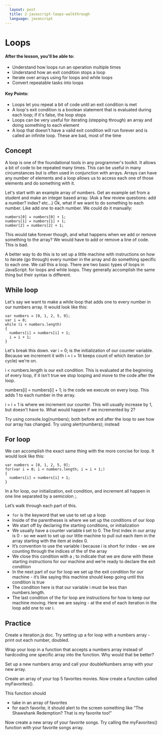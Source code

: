 ```yaml
---
  layout: post
  title: 2-javascript-loops-walkthrough
  language: javascript
---
```


#  Loops
#### After the lesson, you'll be able to:
+ Understand how loops run an operation multiple times
+ Understand how an exit condition stops a loop
+ Iterate over arrays using for loops and while loops
+ Convert repeatable tasks into loops

#### Key Points:
+ Loops let you repeat a bit of code until an exit condition is met
+ A loop's exit condition is a boolean statement that is evaluated during each loop; if it's false, the loop stops
+ Loops can be very useful for iterating (stepping through) an array and doing something to each element
+ A loop that doesn't have a valid exit condition will run forever and is called an infinite loop. These are bad, most of the time

## Concept
A loop is one of the foundational tools in any programmer's toolkit. It allows a bit of code to be repeated many times. This can be useful in many circumstances but is often used in conjunction with arrays. Arrays can have any number of elements and a loop allows us to access each one of those elements and do something with it.

Let's start with an example array of numbers. Get an example set from a student and make an integer based array. (Ask a few review questions: add a number? index? etc…)
Ok, what if we want to do something to each number. Like add one to each number. We could do it manually:
```
numbers[0] = numbers[0] + 1;
numbers[1] = numbers[1] + 1;
number[2] = numbers[2] + 1;
```
This would take forever though, and what happens when we add or remove something to the array? We would have to add or remove a line of code. This is bad.

A better way to do this is to set up a little machine with instructions on how to iterate (go through) every number in the array and do something specific to each one. We call this a loop.
There are two basic types of loops in JavaScript: for loops and while loops. They generally accomplish the same thing but their syntax is different.

## While loop
Let's say we want to make a while loop that adds one to every number in our numbers array. It would look like this:
```
var numbers = [0, 1, 2, 5, 9];
var i = 0;
while (i < numbers.length)
{
  numbers[i] = numbers[i] + 1;
  i = i + 1;
}
```
Let's break this down.
var i = 0; is the initialization of our counter variable. Because we increment it with i = i + 1it keeps count of which iteration (or cycle) we're on.

i < numbers.length is our exit condition. This is evaluated at the beginning of every loop, if it isn't true we stop looping and move to the code after the loop.

numbers[i] = numbers[i] + 1; is the code we execute on every loop. This adds 1 to each number in the array.

i = i + 1 is where we increment our counter. This will usually increase by 1, but doesn't have to. What would happen if we incremented by 2?

Try using console.log(numbers); both before and after the loop to see how our array has changed. Try using alert(numbers); instead

## For loop
We can accomplish the exact same thing with the more concise for loop. It would look like this:
```
var numbers = [0, 1, 2, 5, 9];
for(var i = 0; i < numbers.length; i = i + 1;)
{
  numbers[i] = numbers[i] + 1;
}
```
In a for loop, our initialization, exit condition, and increment all happen in one line separated by a semicolon ;.

Let’s walk through each part of this.
+ `for` is the keyword that we use to set up a loop
+ Inside of the parentheses is where we set up the conditions of our loop
+ We start off by declaring the starting conditions, or initialization
+ We usually have a counter variable **i** set to 0. The first index in our array is 0 - so we want to set up our little machine to pull out each item in the array starting with the item at index 0.
+ It’s convention to use the variable i because i is short for index - we are counting through the indices of the of the array
+ We close this condition with a ; to indicate that we are done with these starting instructions for our machine and we’re ready to declare the exit condition
+ In the next part of our for loop we set up the exit condition for our machine - it’s like saying this machine should keep going until this condition is true
+ The condition here is that our variable i must be less than numbers.length.
+ The last condition of the for loop are instructions for how to keep our machine moving. Here we are saying - at the end of each iteration in the loop add one to var i.

## Practice
Create a iteration.js doc.  Try setting up a for loop with a numbers array -  print out each number, doubled.

Wrap your loop in a function that accepts a numbers array instead of hardcoding one specific array into the function. Why would that be better?

Set up a new numbers array and call your doubleNumbers array with your new array.

Create an array of your top 5 favorites movies. Now create a function called myFavorites().

This function should
+ take in an array of favorites
+ for each favorite, it should alert to the screen something like “The Shawshank Redemption? That is my favorite too!”

Now create a new array of your favorite songs. Try calling the myFavorites() function with your favorite songs array.
